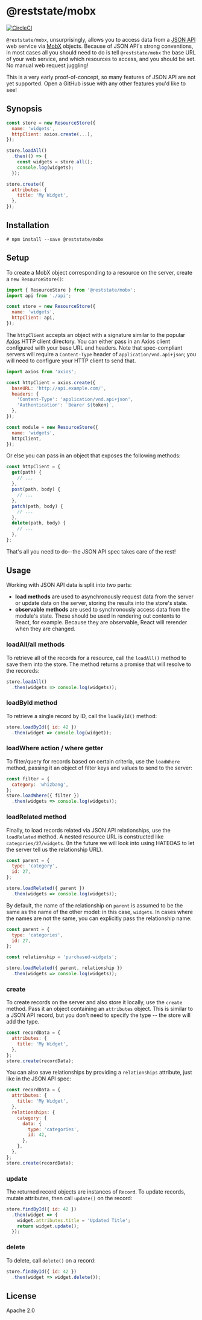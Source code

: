 # @reststate/mobx

[![CircleCI](https://circleci.com/gh/reststate/reststate-mobx.svg?style=svg)](https://circleci.com/gh/reststate/reststate-mobx)

`@reststate/mobx`, unsurprisingly, allows you to access data from a [JSON API](http://jsonapi.org/) web service via [MobX](https://mobx.js.org/) objects. Because of JSON API's strong conventions, in most cases all you should need to do is tell `@reststate/mobx` the base URL of your web service, and which resources to access, and you should be set. No manual web request juggling!

This is a very early proof-of-concept, so many features of JSON API are not yet supported. Open a GitHub issue with any other features you'd like to see!

## Synopsis

```javascript
const store = new ResourceStore({
  name: 'widgets',
  httpClient: axios.create(...),
});

store.loadAll()
  .then(() => {
    const widgets = store.all();
    console.log(widgets);
  });

store.create({
  attributes: {
    title: 'My Widget',
  },
});
```

## Installation

```
# npm install --save @reststate/mobx
```

## Setup

To create a MobX object corresponding to a resource on the server, create a `new ResourceStore()`:

```javascript
import { ResourceStore } from '@reststate/mobx';
import api from './api';

const store = new ResourceStore({
  name: 'widgets',
  httpClient: api,
});
```

The `httpClient` accepts an object with a signature similar to the popular [Axios](https://github.com/axios/axios) HTTP client directory. You can either pass in an Axios client configured with your base URL and headers. Note that spec-compliant servers will require a `Content-Type` header of `application/vnd.api+json`; you will need to configure your HTTP client to send that.

```javascript
import axios from 'axios';

const httpClient = axios.create({
  baseURL: 'http://api.example.com/',
  headers: {
    'Content-Type': 'application/vnd.api+json',
    'Authentication': `Bearer ${token}`,
  },
});

const module = new ResourceStore({
  name: 'widgets',
  httpClient,
});
```

Or else you can pass in an object that exposes the following methods:

```javascript
const httpClient = {
  get(path) {
    // ...
  },
  post(path, body) {
    // ...
  },
  patch(path, body) {
    // ...
  },
  delete(path, body) {
    // ...
  },
};
```

That's all you need to do--the JSON API spec takes care of the rest!

## Usage

Working with JSON API data is split into two parts:

- **load methods** are used to asynchronously request data from the server or update data on the server, storing the results into the store's state.
- **observable methods** are used to synchronously access data from the module's state. These should be used in rendering out contents to React, for example. Because they are observable, React will rerender when they are changed.

### loadAll/all methods

To retrieve all of the records for a resource, call the `loadAll()` method to save them into the store. The method returns a promise that will resolve to the recoreds:

```javascript
store.loadAll()
  .then(widgets => console.log(widgets));
```

### loadById method

To retrieve a single record by ID, call the `loadById()` method:

```javascript
store.loadById({ id: 42 })
  .then(widget => console.log(widget));
```

### loadWhere action / where getter

To filter/query for records based on certain criteria, use the `loadWhere` method, passing it an object of filter keys and values to send to the server:

```js
const filter = {
  category: 'whizbang',
};
store.loadWhere({ filter })
  .then(widgets => console.log(widgets));
```

### loadRelated method

Finally, to load records related via JSON API relationships, use the `loadRelated` method. A nested resource URL is constructed like `categories/27/widgets`. (In the future we will look into using HATEOAS to let the server tell us the relationship URL).

```javascript
const parent = {
  type: 'category',
  id: 27,
};

store.loadRelated({ parent })
  .then(widgets => console.log(widgets));
```

By default, the name of the relationship on `parent` is assumed to be the same as the name of the other model: in this case, `widgets`. In cases where the names are not the same, you can explicitly pass the relationship name:

```js
const parent = {
  type: 'categories',
  id: 27,
};

const relationship = 'purchased-widgets';

store.loadRelated({ parent, relationship })
  .then(widgets => console.log(widgets));
```

### create

To create records on the server and also store it locally, use the `create` method. Pass it an object containing an `attributes` object. This is similar to a JSON API record, but you don't need to specify the type -- the store will add the type.

```javascript
const recordData = {
  attributes: {
    title: 'My Widget',
  },
};
store.create(recordData);
```

You can also save relationships by providing a `relationships` attribute, just like in the JSON API spec:

```javascript
const recordData = {
  attributes: {
    title: 'My Widget',
  },
  relationships: {
    category: {
      data: {
        type: 'categories',
        id: 42,
      },
    },
  },
};
store.create(recordData);
```

### update

The returned record objects are instances of `Record`. To update records, mutate attributes, then call `update()` on the record:

```javascript
store.findById({ id: 42 })
  .then(widget => {
    widget.attributes.title = 'Updated Title';
    return widget.update();
  });
```

### delete

To delete, call `delete()` on a record:

```javascript
store.findById({ id: 42 })
  .then(widget => widget.delete());
```

## License

Apache 2.0
